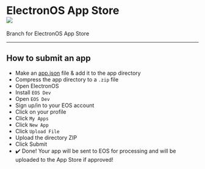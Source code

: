 <h1>ElectronOS App Store<br /><a href="https://github.com/xJustJqy/ElectronOS/tree/app-store"><img src="https://github.com/ntkme/github-buttons/workflows/build/badge.svg" /></a></h1>
Branch for ElectronOS App Store<hr><h2>How to submit an app</h2>

- Make an [app.json](https://github.com/xJustJqy/electronos-app/blob/main/app.json.md) file & add it to the app directory
- Compress the app directory to a `.zip` file
- Open ElectronOS
- Install `EOS Dev`
- Open `EOS Dev`
- Sign up/in to your EOS account
- Click on your profile
- Click `My Apps`
- Click `New App`
- Click `Upload File`
- Upload the directory ZIP
- Click Submit
- ✔️ Done! Your app will be sent to EOS for processing and will be uploaded to the App Store if approved!

